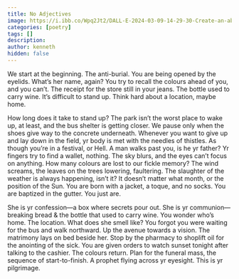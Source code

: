 ```yaml
---
title: No Adjectives
image: https://i.ibb.co/Wpq2Jt2/DALL-E-2024-03-09-14-29-30-Create-an-abstract-rough-watercolor-painting-capturing-the-essence-of-a-p.webp
categories: [poetry]
tags: []
description:
author: kenneth
hidden: false
---
```


We start at the beginning. The anti-burial. You are being opened by the eyelids. What’s her name, again? You try to recall the colours ahead of you, and you can’t. The receipt for the store still in your jeans. The bottle used to carry wine. It’s difficult to stand up. Think hard about a location, maybe home.

How long does it take to stand up? The park isn’t the worst place to wake up, at least, and the bus shelter is getting closer. We pause only when the shoes give way to the concrete underneath. Whenever you want to give up and lay down in the field, yr body is met with the needles of thistles. As though you’re in a festival, or Hell. A man walks past you, is he yr father? Yr fingers try to find a wallet, nothing. The sky blurs, and the eyes can’t focus on anything. How many colours are lost to our fickle memory? The wind screams, the leaves on the trees lowering, faultering. The slaughter of the weather is always happening, isn’t it? It doesn’t matter what month, or the position of the Sun. You are born with a jacket, a toque, and no socks. You are baptized in the gutter. You just are.

She is yr confession—a box where secrets pour out. She is yr communion—breaking bread & the bottle that used to carry wine. You wonder who’s home. The location. What does she smell like? You forgot you were waiting for the bus and walk northward. Up the avenue towards a vision. The matrimony lays on bed beside her. Stop by the pharmacy to shoplift oil for the anointing of the sick. You are given orders to watch sunset tonight after talking to the cashier. The colours return. Plan for the funeral mass, the sequence of start-to-finish. A prophet flying across yr eyesight. This is yr pilgrimage.
